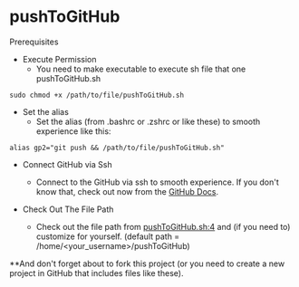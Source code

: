 # pushToGitHub

Prerequisites

- Execute Permission
  - You need to make executable to execute sh file that one pushToGitHub.sh

```
sudo chmod +x /path/to/file/pushToGitHub.sh
```

- Set the alias
  - Set the alias (from .bashrc or .zshrc or like these) to smooth experience like this:

```
alias gp2="git push && /path/to/file/pushToGitHub.sh"
```

- Connect GitHub via Ssh
  - Connect to the GitHub via ssh to smooth experience. If you don't know that, check out now from the [GitHub Docs](https://docs.github.com/en/authentication/connecting-to-github-with-ssh).

- Check Out The File Path
  - Check out the file path from [pushToGitHub.sh:4](https://github.com/emretepedev/pushToGitHub/blob/master/pushToGitHub.sh#L4) and (if you need to) customize for yourself. (default path = /home/<your_username>/pushToGitHub)

**And don't forget about to fork this project (or you need to create a new project in GitHub that includes files like these).
